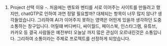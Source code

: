 1. Project 선택 이유
  -. 처음에는 멘토와 멘티를 서로 이어주는 사이트를 만들려고 했지만, chatGTP로 인하여 과연 정말 필요할까? 대체되는 항목이 너무 많지 않나? 생각들었습니다. 그리하여 AI가 이어주지 못하는 영역은 어떤게 있을까 생각하던 도중
     소통하는 창구입니다. 어릴떄 버디버디, 싸이월드, 페이스북, 인스타그램, 유튜브, 카카오 등 결국 사람들은 예전부터 오늘날 까지 많은 관심이 오르내린것은 소통입니다. 그리하여 소통이라는 주제로 프로젝트를 선정하게 되었습니다.
